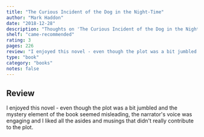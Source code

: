 ```yaml
---
title: "The Curious Incident of the Dog in the Night-Time"
author: "Mark Haddon"
date: "2018-12-28"
description: "Thoughts on 'The Curious Incident of the Dog in the Night-Time' by Mark Haddon."
shelf: "came-recommended"
rating: 3
pages: 226
review: "I enjoyed this novel - even though the plot was a bit jumbled and the mystery element of the book seemed misleading, the narrator's voice was engaging and I liked all the asides and musings that didn't really contribute to the plot. "
type: "book"
category: "books"
notes: false
---
```


## Review

I enjoyed this novel - even though the plot was a bit jumbled and the mystery element of the book seemed misleading, the narrator's voice was engaging and I liked all the asides and musings that didn't really contribute to the plot.
